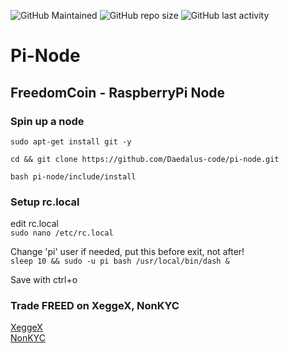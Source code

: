 ![GitHub Maintained](https://img.shields.io/badge/Open%20Source-Yes-green)
![GitHub repo size](https://img.shields.io/github/repo-size/daedalus-code/pi-node)
![GitHub last activity](https://img.shields.io/github/last-commit/daedalus-code/pi-node)

# Pi-Node
## FreedomCoin - RaspberryPi Node  

### Spin up a node
``sudo apt-get install git -y``  

``cd && git clone https://github.com/Daedalus-code/pi-node.git``  

``bash pi-node/include/install``  

### Setup rc.local

edit rc.local  
``sudo nano /etc/rc.local``  

Change 'pi' user if needed, put this before exit, not after!  
``sleep 10 && sudo -u pi bash /usr/local/bin/dash &``  

Save with ctrl+o  

### Trade FREED on XeggeX, NonKYC

[XeggeX](https://xeggex.com?ref=650e9399625501b3b53b1172)  
[NonKYC](https://nonkyc.io?ref=66a730caaee63aa82784b011)  
